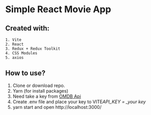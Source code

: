 # Simple React Movie App

## Created with:

```
1. Vite
2. React
3. Redux + Redux Toolkit
4. CSS Modules
5. axios
```

## How to use?

1. Clone or download repo.
2. Yarn (for install packages)
3. Need take a key from [OMDB Api](https://omdbapi.com/)
4. Create .env file and place your key to VITE*API_KEY = \_your key*
5. yarn start and open http://localhost:3000/
